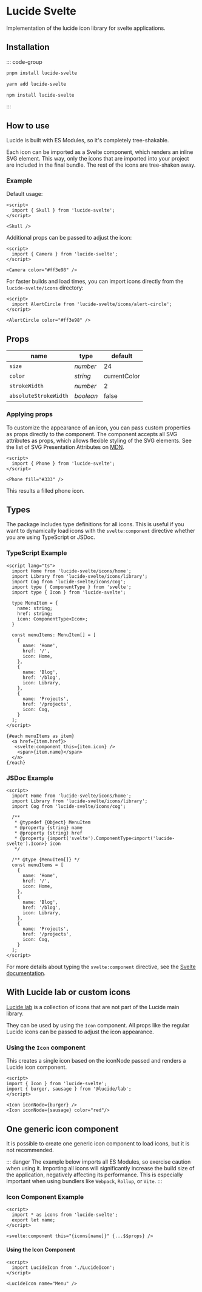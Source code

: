 # Lucide Svelte

Implementation of the lucide icon library for svelte applications.

## Installation

::: code-group

```sh [pnpm]
pnpm install lucide-svelte
```

```sh [yarn]
yarn add lucide-svelte
```

```sh [npm]
npm install lucide-svelte
```

:::

## How to use

Lucide is built with ES Modules, so it's completely tree-shakable.

Each icon can be imported as a Svelte component, which renders an inline SVG element. This way, only the icons that are imported into your project are included in the final bundle. The rest of the icons are tree-shaken away.

### Example

Default usage:

```svelte
<script>
  import { Skull } from 'lucide-svelte';
</script>

<Skull />
```

Additional props can be passed to adjust the icon:

```svelte
<script>
  import { Camera } from 'lucide-svelte';
</script>

<Camera color="#ff3e98" />
```

For faster builds and load times, you can import icons directly from the `lucide-svelte/icons` directory:

```svelte
<script>
  import AlertCircle from 'lucide-svelte/icons/alert-circle';
</script>

<AlertCircle color="#ff3e98" />
```

## Props

| name                  | type      | default      |
| --------------------- | --------- | ------------ |
| `size`                | _number_  | 24           |
| `color`               | _string_  | currentColor |
| `strokeWidth`         | _number_  | 2            |
| `absoluteStrokeWidth` | _boolean_ | false        |

### Applying props

To customize the appearance of an icon, you can pass custom properties as props directly to the component. The component accepts all SVG attributes as props, which allows flexible styling of the SVG elements. See the list of SVG Presentation Attributes on [MDN](https://developer.mozilla.org/en-US/docs/Web/SVG/Attribute/Presentation).

```svelte
<script>
  import { Phone } from 'lucide-svelte';
</script>

<Phone fill="#333" />
```

This results a filled phone icon.

## Types

The package includes type definitions for all icons. This is useful if you want to dynamically load icons with the `svelte:component` directive whether you are using TypeScript or JSDoc.

### TypeScript Example

```svelte
<script lang="ts">
  import Home from 'lucide-svelte/icons/home';
  import Library from 'lucide-svelte/icons/library';
  import Cog from 'lucide-svelte/icons/cog';
  import type { ComponentType } from 'svelte';
  import type { Icon } from 'lucide-svelte';

  type MenuItem = {
    name: string;
    href: string;
    icon: ComponentType<Icon>;
  }

  const menuItems: MenuItem[] = [
    {
      name: 'Home',
      href: '/',
      icon: Home,
    },
    {
      name: 'Blog',
      href: '/blog',
      icon: Library,
    },
    {
      name: 'Projects',
      href: '/projects',
      icon: Cog,
    }
  ];
</script>

{#each menuItems as item}
  <a href={item.href}>
   <svelte:component this={item.icon} />
    <span>{item.name}</span>
  </a>
{/each}
```

### JSDoc Example

```svelte
<script>
  import Home from 'lucide-svelte/icons/home';
  import Library from 'lucide-svelte/icons/library';
  import Cog from 'lucide-svelte/icons/cog';

  /**
   * @typedef {Object} MenuItem
   * @property {string} name
   * @property {string} href
   * @property {import('svelte').ComponentType<import('lucide-svelte').Icon>} icon
   */

  /** @type {MenuItem[]} */
  const menuItems = [
    {
      name: 'Home',
      href: '/',
      icon: Home,
    },
    {
      name: 'Blog',
      href: '/blog',
      icon: Library,
    },
    {
      name: 'Projects',
      href: '/projects',
      icon: Cog,
    }
  ];
</script>
```

For more details about typing the `svelte:component` directive, see the [Svelte documentation](https://svelte.dev/docs/typescript#types-componenttype).

## With Lucide lab or custom icons

[Lucide lab](https://github.com/lucide-icons/lucide-lab) is a collection of icons that are not part of the Lucide main library.

They can be used by using the `Icon` component.
All props like the regular Lucide icons can be passed to adjust the icon appearance.

### Using the `Icon` component

This creates a single icon based on the iconNode passed and renders a Lucide icon component.

```svelte
<script>
import { Icon } from 'lucide-svelte';
import { burger, sausage } from '@lucide/lab';
</script>

<Icon iconNode={burger} />
<Icon iconNode={sausage} color="red"/>
```

## One generic icon component

It is possible to create one generic icon component to load icons, but it is not recommended.

::: danger
The example below imports all ES Modules, so exercise caution when using it. Importing all icons will significantly increase the build size of the application, negatively affecting its performance. This is especially important when using bundlers like `Webpack`, `Rollup`, or `Vite`.
:::

### Icon Component Example

```svelte
<script>
  import * as icons from 'lucide-svelte';
  export let name;
</script>

<svelte:component this="{icons[name]}" {...$$props} />
```

#### Using the Icon Component

```svelte
<script>
  import LucideIcon from './LucideIcon';
</script>

<LucideIcon name="Menu" />
```
